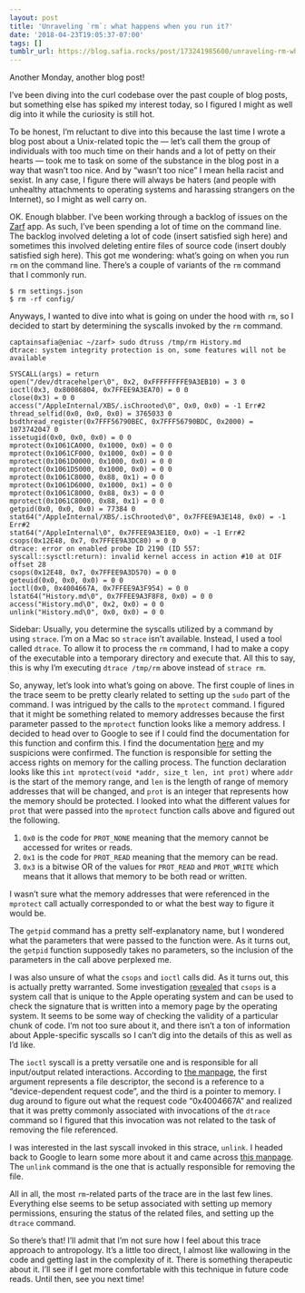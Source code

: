 ```yaml
---
layout: post
title: 'Unraveling `rm`: what happens when you run it?'
date: '2018-04-23T19:05:37-07:00'
tags: []
tumblr_url: https://blog.safia.rocks/post/173241985600/unraveling-rm-what-happens-when-you-run-it
---
```

Another Monday, another blog post!

I’ve been diving into the curl codebase over the past couple of blog posts, but something else has spiked my interest today, so I figured I might as well dig into it while the curiosity is still hot.

To be honest, I’m reluctant to dive into this because the last time I wrote a blog post about a Unix-related topic the — let’s call them the group of individuals with too much time on their hands and a lot of petty on their hearts — took me to task on some of the substance in the blog post in a way that wasn’t too nice. And by “wasn’t too nice” I mean hella racist and sexist. In any case, I figure there will always be haters (and people with unhealthy attachments to operating systems and harassing strangers on the Internet), so I might as well carry on.

OK. Enough blabber. I’ve been working through a backlog of issues on the [Zarf](https://zarf.co/) app. As such, I’ve been spending a lot of time on the command line. The backlog involved deleting a lot of code (insert satisfied sigh here) and sometimes this involved deleting entire files of source code (insert doubly satisfied sigh here). This got me wondering: what’s going on when you run `rm` on the command line. There’s a couple of variants of the `rm` command that I commonly run.

    $ rm settings.json
    $ rm -rf config/

Anyways, I wanted to dive into what is going on under the hood with `rm`, so I decided to start by determining the syscalls invoked by the `rm` command.

    captainsafia@eniac ~/zarf> sudo dtruss /tmp/rm History.md
    dtrace: system integrity protection is on, some features will not be available
    
    SYSCALL(args) = return
    open("/dev/dtracehelper\0", 0x2, 0xFFFFFFFFE9A3EB10) = 3 0
    ioctl(0x3, 0x80086804, 0x7FFEE9A3EA70) = 0 0
    close(0x3) = 0 0
    access("/AppleInternal/XBS/.isChrooted\0", 0x0, 0x0) = -1 Err#2
    thread_selfid(0x0, 0x0, 0x0) = 3765033 0
    bsdthread_register(0x7FFF56790BEC, 0x7FFF56790BDC, 0x2000) = 1073742047 0
    issetugid(0x0, 0x0, 0x0) = 0 0
    mprotect(0x1061CA000, 0x1000, 0x0) = 0 0
    mprotect(0x1061CF000, 0x1000, 0x0) = 0 0
    mprotect(0x1061D0000, 0x1000, 0x0) = 0 0
    mprotect(0x1061D5000, 0x1000, 0x0) = 0 0
    mprotect(0x1061C8000, 0x88, 0x1) = 0 0
    mprotect(0x1061D6000, 0x1000, 0x1) = 0 0
    mprotect(0x1061C8000, 0x88, 0x3) = 0 0
    mprotect(0x1061C8000, 0x88, 0x1) = 0 0
    getpid(0x0, 0x0, 0x0) = 77384 0
    stat64("/AppleInternal/XBS/.isChrooted\0", 0x7FFEE9A3E148, 0x0) = -1 Err#2
    stat64("/AppleInternal\0", 0x7FFEE9A3E1E0, 0x0) = -1 Err#2
    csops(0x12E48, 0x7, 0x7FFEE9A3DC80) = 0 0
    dtrace: error on enabled probe ID 2190 (ID 557: syscall::sysctl:return): invalid kernel access in action #10 at DIF offset 28
    csops(0x12E48, 0x7, 0x7FFEE9A3D570) = 0 0
    geteuid(0x0, 0x0, 0x0) = 0 0
    ioctl(0x0, 0x4004667A, 0x7FFEE9A3F954) = 0 0
    lstat64("History.md\0", 0x7FFEE9A3F8F8, 0x0) = 0 0
    access("History.md\0", 0x2, 0x0) = 0 0
    unlink("History.md\0", 0x0, 0x0) = 0 0

Sidebar: Usually, you determine the syscalls utilized by a command by using `strace`. I’m on a Mac so `strace` isn’t available. Instead, I used a tool called `dtrace`. To allow it to process the `rm` command, I had to make a copy of the executable into a temporary directory and execute that. All this to say, this is why I’m executing `dtrace /tmp/rm` above instead of `strace rm`.

So, anyway, let’s look into what’s going on above. The first couple of lines in the trace seem to be pretty clearly related to setting up the `sudo` part of the command. I was intrigued by the calls to the `mprotect` command. I figured that it might be something related to memory addresses because the first parameter passed to the `mprotect` function looks like a memory address. I decided to head over to Google to see if I could find the documentation for this function and confirm this. I find the documentation [here](http://man7.org/linux/man-pages/man2/mprotect.2.html) and my suspicions were confirmed. The function is responsible for setting the access rights on memory for the calling process. The function declaration looks like this `int mprotect(void *addr, size_t len, int prot)` where `addr` is the start of the memory range, and `len` is the length of range of memory addresses that will be changed, and `prot` is an integer that represents how the memory should be protected. I looked into what the different values for `prot` that were passed into the `mprotect` function calls above and figured out the following.

1. `0x0` is the code for `PROT_NONE` meaning that the memory cannot be accessed for writes or reads.
2. `0x1` is the code for `PROT_READ` meaning that the memory can be read.
3. `0x3` is a bitwise OR of the values for `PROT_READ` and `PROT_WRITE` which means that it allows that memory to be both read or written.

I wasn’t sure what the memory addresses that were referenced in the `mprotect` call actually corresponded to or what the best way to figure it would be.

The `getpid` command has a pretty self-explanatory name, but I wondered what the parameters that were passed to the function were. As it turns out, the `getpid` function supposedly takes no parameters, so the inclusion of the parameters in the call above perplexed me.

I was also unsure of what the `csops` and `ioctl` calls did. As it turns out, this is actually pretty warranted. Some investigation [revealed](https://github.com/axelexic/CSOps) that `csops` is a system call that is unique to the Apple operating system and can be used to check the signature that is written into a memory page by the operating system. It seems to be some way of checking the validity of a particular chunk of code. I’m not too sure about it, and there isn’t a ton of information about Apple-specific syscalls so I can’t dig into the details of this as well as I’d like.

The `ioctl` syscall is a pretty versatile one and is responsible for all input/output related interactions. According to [the manpage](http://man7.org/linux/man-pages/man2/ioctl.2.html), the first argument represents a file descriptor, the second is a reference to a “device-dependent request code”, and the third is a pointer to memory. I dug around to figure out what the request code “0x4004667A” and realized that it was pretty commonly associated with invocations of the `dtrace` command so I figured that this invocation was not related to the task of removing the file referenced.

I was interested in the last syscall invoked in this strace, `unlink`. I headed back to Google to learn some more about it and came across [this manpage](http://man7.org/linux/man-pages/man2/unlink.2.html). The `unlink` command is the one that is actually responsible for removing the file.

All in all, the most `rm`-related parts of the trace are in the last few lines. Everything else seems to be setup associated with setting up memory permissions, ensuring the status of the related files, and setting up the `dtrace` command.

So there’s that! I’ll admit that I’m not sure how I feel about this trace approach to antropology. It’s a little too direct, I almost like wallowing in the code and getting last in the complexity of it. There is something therapeutic about it. I’ll see if I get more comfortable with this technique in future code reads. Until then, see you next time!

